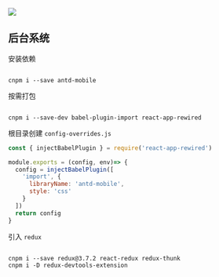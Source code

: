 ![](https://i.loli.net/2019/10/19/GoCsW8DTxgXB2Jr.png)

## 后台系统

安装依赖

```console

cnpm i --save antd-mobile

```

按需打包

```console

cnpm i --save-dev babel-plugin-import react-app-rewired

```

根目录创建 `config-overrides.js`

```js
const { injectBabelPlugin } = require('react-app-rewired')

module.exports = (config, env)=> {
  config = injectBabelPlugin([
    'import', {
      libraryName: 'antd-mobile',
      style: 'css'
    }
  ])
  return config
}

```

引入 `redux`

```console

cnpm i --save redux@3.7.2 react-redux redux-thunk
cnpm i -D redux-devtools-extension

```